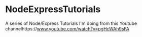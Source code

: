 # NodeExpressTutorials
A series of Node/Express Tutorials I'm doing from this Youtube channelhttps://www.youtube.com/watch?v=pgHcWAh9sFA
